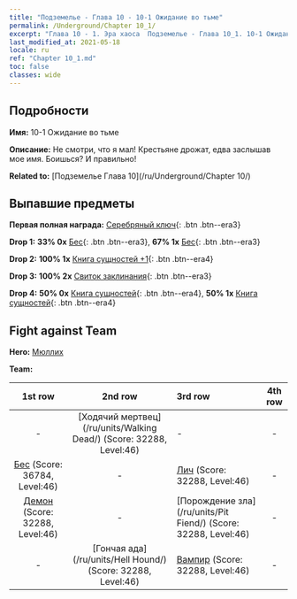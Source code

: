 ```yaml
---
title: "Подземелье - Глава 10 - 10-1 Ожидание во тьме"
permalink: /Underground/Chapter 10_1/
excerpt: "Глава 10 - 1. Эра хаоса  Подземелье - Глава 10_1. 10-1 Ожидание во тьме"
last_modified_at: 2021-05-18
locale: ru
ref: "Chapter 10_1.md"
toc: false
classes: wide
---
```


## Подробности

 **Имя:** 10-1 Ожидание во тьме

 **Описание:** Не смотри, что я мал! Крестьяне дрожат, едва заслышав мое имя. Боишься? И правильно!

 **Related to:** [Подземелье Глава 10](/ru/Underground/Chapter 10/)

## Выпавшие предметы

 **Первая полная награда:** [Серебряный ключ](/ItemsRU/con_693/){: .btn .btn--era3}

 **Drop 1:** **33% 0x** [Бес](/ItemsRU/unt_226/){: .btn .btn--era3}, **67% 1x** [Бес](/ItemsRU/unt_226/){: .btn .btn--era3}

 **Drop 2:** **100% 1x** [Книга сущностей +1](/ItemsRU/mat_46/){: .btn .btn--era4}

 **Drop 3:** **100% 2x** [Свиток заклинания](/ItemsRU/con_694/){: .btn .btn--era3}

 **Drop 4:** **50% 0x** [Книга сущностей](/ItemsRU/mat_39/){: .btn .btn--era4}, **50% 1x** [Книга сущностей](/ItemsRU/mat_39/){: .btn .btn--era4}


## Fight against Team
 **Hero:** [Мюллих](/ru/heroes/Mullich/)

 **Team:**


  | 1st row | 2nd row | 3rd row | 4th row |
  |:----:|:----:|:----|:----:|
  | - | [Ходячий мертвец](/ru/units/Walking Dead/) (Score: 32288, Level:46)  | - | - |
  | [Бес](/ru/units/Imp/) (Score: 36784, Level:46)  | - | [Лич](/ru/units/Lich/) (Score: 32288, Level:46)  | - |
  | [Демон](/ru/units/Demon/) (Score: 32288, Level:46)  | - | [Порождение зла](/ru/units/Pit Fiend/) (Score: 32288, Level:46)  | - |
  | - | [Гончая ада](/ru/units/Hell Hound/) (Score: 32288, Level:46)  | [Вампир](/ru/units/Vampire/) (Score: 32288, Level:46)  | - |



